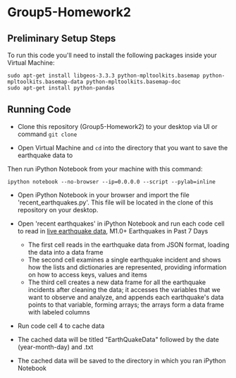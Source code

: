 Group5-Homework2
================

Preliminary Setup Steps
-----------------------
To run this code you'll need to install the following packages
inside your Virtual Machine:

    sudo apt-get install libgeos-3.3.3 python-mpltoolkits.basemap python-mpltoolkits.basemap-data python-mpltoolkits.basemap-doc
    sudo apt-get install python-pandas

Running Code
-------------

* Clone this repository (Group5-Homework2) to your desktop via UI or command ```git clone```

* Open Virtual Machine and ```cd``` into the directory that you want to save the earthquake data to

Then run iPython Notebook from your machine with this command:

    ipython notebook --no-browser --ip=0.0.0.0 --script --pylab=inline

* Open iPython Notebook in your browser and import the file 'recent_earthquakes.py'. This file will be located in the clone of this repository on your desktop. 

* Open 'recent earthquakes' in iPython Notebook and run each code cell to read in <a href="http://earthquake.usgs.gov/earthquakes/feed/v1.0/summary/1.0_week.geojson">live earthquake data</a>, M1.0+ Earthquakes in Past 7 Days
  + The first cell reads in the earthquake data from JSON format, loading the data into a data frame
  + The second cell examines a single earthquake incident and shows how the lists and dictionaries are represented, providing information on how to access keys, values and items
  + The third cell creates a new data frame for all the earthquake incidents after cleaning the data; it accesses the variables that we want to observe and analyze, and appends each earthquake's data points to that variable, forming arrays; the arrays form a data frame with labeled columns

* Run code cell 4 to cache data

* The cached data will be titled "EarthQuakeData" followed by the date (year-month-day) and .txt

* The cached data will be saved to the directory in which you ran iPython Notebook
